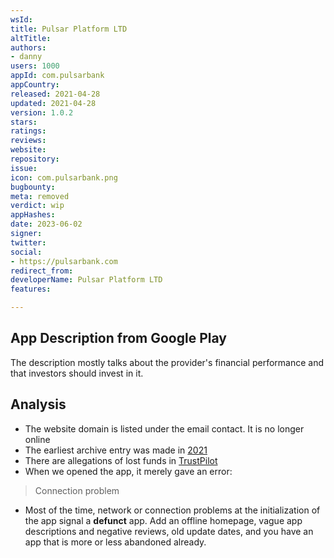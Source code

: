 ```yaml
---
wsId: 
title: Pulsar Platform LTD
altTitle: 
authors:
- danny
users: 1000
appId: com.pulsarbank
appCountry: 
released: 2021-04-28
updated: 2021-04-28
version: 1.0.2
stars: 
ratings: 
reviews: 
website: 
repository: 
issue: 
icon: com.pulsarbank.png
bugbounty: 
meta: removed
verdict: wip
appHashes: 
date: 2023-06-02
signer: 
twitter: 
social:
- https://pulsarbank.com
redirect_from: 
developerName: Pulsar Platform LTD
features: 

---
```


## App Description from Google Play 

The description mostly talks about the provider's financial performance and that investors should invest in it. 

## Analysis 

- The website domain is listed under the email contact. It is no longer online 
- The earliest archive entry was made in [2021](https://web.archive.org/web/20210315143903/http://pulsarbank.com/)
- There are allegations of lost funds in [TrustPilot](https://www.trustpilot.com/review/pulsarbank.com)
- When we opened the app, it merely gave an error: 

> Connection problem 

- Most of the time, network or connection problems at the initialization of the app signal a **defunct** app. Add an offline homepage, vague app descriptions and negative reviews, old update dates, and you have an app that is more or less abandoned already.

